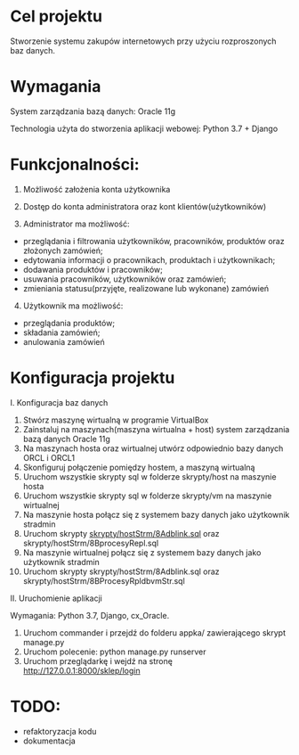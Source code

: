 Cel projektu 
==========

Stworzenie systemu zakupów internetowych przy użyciu rozproszonych baz danych.

Wymagania
==========

System zarządzania bazą danych: Oracle 11g

Technologia użyta do stworzenia aplikacji webowej: Python 3.7 + Django

Funkcjonalności:
==============
1. Możliwość założenia konta użytkownika

2. Dostęp do konta administratora oraz kont klientów(użytkowników)

3. Administrator ma możliwość:
* przeglądania i filtrowania użytkowników, pracowników, produktów oraz złożonych zamówień;
* edytowania informacji o pracownikach, produktach i użytkownikach;
* dodawania produktów i pracowników;
* usuwania pracowników, użytkowników oraz zamówień;
* zmieniania statusu(przyjęte, realizowane lub wykonane) zamówień

4. Użytkownik ma możliwość:
* przeglądania produktów;
* składania zamówień;
* anulowania zamówień

Konfiguracja projektu
===================

I. Konfiguracja baz danych

1. Stwórz maszynę wirtualną w programie VirtualBox
2. Zainstaluj na maszynach(maszyna wirtualna + host) system zarządzania bazą danych Oracle 11g
3. Na maszynach hosta oraz wirtualnej utwórz odpowiednio bazy danych ORCL i ORCL1
4. Skonfiguruj połączenie pomiędzy hostem, a maszyną wirtualną
5. Uruchom wszystkie skrypty sql w folderze skrypty/host na maszynie hosta
6. Uruchom wszystkie skrypty sql w folderze skrypty/vm na maszynie wirtualnej
7. Na maszynie hosta połącz się z systemem bazy danych jako użytkownik stradmin
8. Uruchom skrypty [skrypty/hostStrm/8Adblink.sql](https://github.com/robert-czwartosz/sklep-internetowy/blob/main/skrypty/hostStrm/8Adblink.sql) oraz skrypty/hostStrm/8BprocesyRepl.sql
9. Na maszynie wirtualnej połącz się z systemem bazy danych jako użytkownik stradmin
10. Uruchom skrypty skrypty/hostStrm/8Adblink.sql oraz skrypty/hostStrm/8BProcesyRpldbvmStr.sql

II. Uruchomienie aplikacji

Wymagania: Python 3.7, Django, cx_Oracle.
1. Uruchom commander i przejdź do folderu appka/ zawierającego skrypt manage.py
2. Uruchom polecenie: python manage.py runserver
3. Uruchom przeglądarkę i wejdź na stronę http://127.0.0.1:8000/sklep/login


TODO:
====

* refaktoryzacja kodu
* dokumentacja